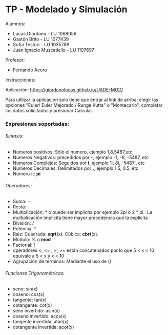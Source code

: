 # TP - Modelado y Simulación

Alumnos:
- Lucas Giordano - LU 1068056
- Gastón Brito - LU 1077439
- Sofia Testori - LU 1035789
- Juan Ignacio Muscatiello - LU 1107697

Profesor:
- Fernando Acero

Instrucciones:

Aplicación: https://giordanolucas.github.io/UADE-MOD/

Para utilizar la aplicación solo tiene que entrar al link de arriba, elegir las opciones "Euler/ Euler Mejorado / Runge Kutta" o "Montecarlo", completar los datos solicitados y presionar Calcular. 

### Expresiones soportadas:

###### Sintaxis:
  - Numeros positivos: Sólo el numero, ejemplo 1,8,5487,etc 
  - Numeros Negativos: precedidos por **-**, ejemplo -1, -8, -5487, etc
  - Numeros Complejos: Seguidos por **i**, ejemplo 1i, 8i, -5487i, etc
  - Numeros Decimales: Delimitados por **.**, ejemplo 1.5, 0.5, etc
  - Numero π: **pi**
  
######  Operadores:
  - Suma: +
  - Resta: -
  - Multiplicación: * o puede ser implicita por ejemplo 2pi o 2 * pi . La multiplicación implicita tiene mayor precedencia que la explicita
  - División: /
  - Potencia: ^
  - Raiz: Cuadrada: **sqrt**(x). Cúbica: **cbrt**(x).
  - Modulo: % o **mod**
  - Factorial: !
  - operadores <, <= , >, >= están concatenados por lo que 5 < x < 10 equivale a 5 < x y x < 10
  - Agrupación de terminos: Mediante el uso de ()
  
######  Funciones Trigonométricas:
  - seno: sin(x)
  - coseno: cos(x)
  - tangente: tan(x)
  - cotangente: cot(x)
  - seno invertido: asin(x)
  - coseno invertido: acos(x)
  - tangente invertida: atan(x)
  - cotangente invertida: acot(x)
  
    
  
  
